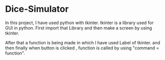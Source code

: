 # Dice-Simulator

In this project, I have used python with tkinter.
tkinter is a library used for GUI in python.
First import that Library and then make a screen by using tkinter.

After that a function is being made in which I have used Label of tkinter.
and then finally when button is clicked , function is called by using "command = function". 
